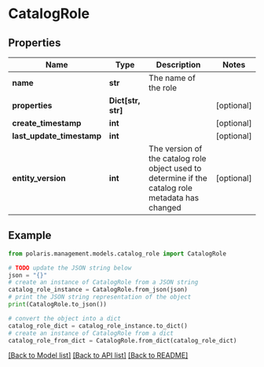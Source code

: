 # CatalogRole


## Properties

Name | Type | Description | Notes
------------ | ------------- | ------------- | -------------
**name** | **str** | The name of the role | 
**properties** | **Dict[str, str]** |  | [optional] 
**create_timestamp** | **int** |  | [optional] 
**last_update_timestamp** | **int** |  | [optional] 
**entity_version** | **int** | The version of the catalog role object used to determine if the catalog role metadata has changed | [optional] 

## Example

```python
from polaris.management.models.catalog_role import CatalogRole

# TODO update the JSON string below
json = "{}"
# create an instance of CatalogRole from a JSON string
catalog_role_instance = CatalogRole.from_json(json)
# print the JSON string representation of the object
print(CatalogRole.to_json())

# convert the object into a dict
catalog_role_dict = catalog_role_instance.to_dict()
# create an instance of CatalogRole from a dict
catalog_role_from_dict = CatalogRole.from_dict(catalog_role_dict)
```
[[Back to Model list]](../README.md#documentation-for-models) [[Back to API list]](../README.md#documentation-for-api-endpoints) [[Back to README]](../README.md)


